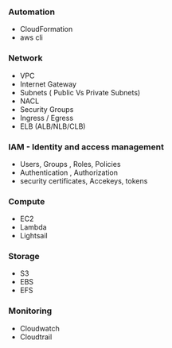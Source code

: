 ### Automation
* CloudFormation
* aws cli

### Network 
* VPC 
* Internet Gateway
* Subnets ( Public Vs Private Subnets)
* NACL
* Security Groups
* Ingress / Egress
* ELB (ALB/NLB/CLB)


### IAM - Identity and access management 

* Users, Groups , Roles, Policies
* Authentication , Authorization
* security certificates, Accekeys, tokens

### Compute 
* EC2
* Lambda
* Lightsail

### Storage
* S3
* EBS
* EFS


### Monitoring
* Cloudwatch
* Cloudtrail 

